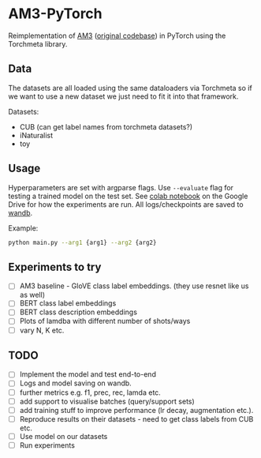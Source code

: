 # AM3-PyTorch

Reimplementation of [AM3](https://arxiv.org/pdf/1902.07104.pdf) ([original codebase](https://github.com/ElementAI/am3)) in PyTorch using the Torchmeta library.

## Data

The datasets are all loaded using the same dataloaders via Torchmeta so if we want to use a new dataset we just need to fit it into that framework.

Datasets:

- CUB (can get label names from torchmeta datasets?)
- iNaturalist
- toy

## Usage

Hyperparameters are set with argparse flags. Use `--evaluate` flag for testing a trained model on the test set. See [colab notebook](https://colab.research.google.com/drive/1LiisACQeuVdFOg57wYzWUC1Bz1L6prHI) on the Google Drive for how the experiments are run. All logs/checkpoints are saved to [wandb](https://wandb.ai/multimodal-image-cls/am3).

Example:

```bash
python main.py --arg1 {arg1} --arg2 {arg2}
```

## Experiments to try

- [ ] AM3 baseline - GloVE class label embeddings. (they use resnet like us as well)
- [ ] BERT class label embeddings
- [ ] BERT class description embeddings
- [ ] Plots of lamdba with different number of shots/ways
- [ ] vary N, K etc.

## TODO

- [ ] Implement the model and test end-to-end
- [ ] Logs and model saving on wandb.
- [ ] further metrics e.g. f1, prec, rec, lamda etc. 
- [ ] add support to visualise batches (query/support sets)
- [ ] add training stuff to improve performance (lr decay, augmentation etc.). 
- [ ] Reproduce results on their datasets - need to get class labels from CUB etc. 
- [ ] Use model on our datasets
- [ ] Run experiments